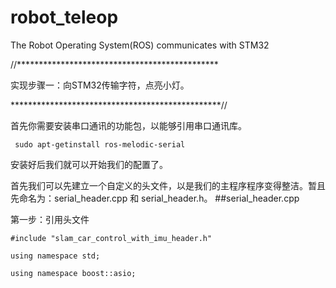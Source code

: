 # robot_teleop
The Robot Operating System(ROS) communicates with STM32

  //**********************************************
  
  实现步骤一：向STM32传输字符，点亮小灯。
  
  ************************************************//
  
  首先你需要安装串口通讯的功能包，以能够引用串口通讯库。
  
  ` sudo apt-getinstall ros-melodic-serial`
  
  安装好后我们就可以开始我们的配置了。
  
  首先我们可以先建立一个自定义的头文件，以是我们的主程序程序变得整洁。暂且先命名为：serial_header.cpp 和 serial_header.h。
  ##serial_header.cpp
  
  第一步：引用头文件
  
  ` #include "slam_car_control_with_imu_header.h" `
  
  ` using namespace std; `
  
  ` using namespace boost::asio; `
